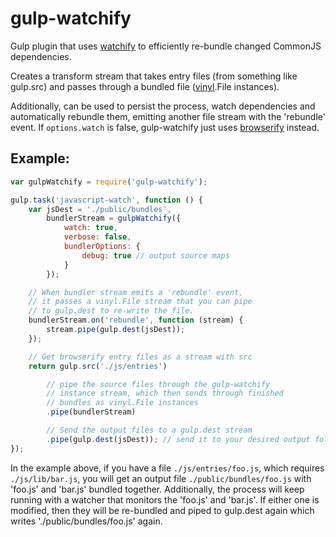 gulp-watchify
=============

Gulp plugin that uses [watchify](https://github.com/substack/watchify) to efficiently re-bundle changed CommonJS dependencies.

Creates a transform stream that takes entry files (from something like gulp.src) and passes through a bundled file ([vinyl](https://github.com/wearefractal/vinyl).File instances).

Additionally, can be used to persist the process, watch dependencies and automatically rebundle them, emitting another file stream with the 'rebundle' event. If ```options.watch``` is false, gulp-watchify just uses [browserify](https://github.com/substack/node-browserify) instead.

Example:
--------

```javascript
var gulpWatchify = require('gulp-watchify');

gulp.task('javascript-watch', function () {
    var jsDest = './public/bundles',
        bundlerStream = gulpWatchify({
            watch: true,
            verbose: false,
            bundlerOptions: {
                debug: true // output source maps
            }
        });

    // When bundler stream emits a 'rebundle' event,
    // it passes a vinyl.File stream that you can pipe
    // to gulp.dest to re-write the file.
    bundlerStream.on('rebundle', function (stream) {
        stream.pipe(gulp.dest(jsDest));
    });

    // Get browserify entry files as a stream with src
    return gulp.src('./js/entries')

        // pipe the source files through the gulp-watchify
        // instance stream, which then sends through finished
        // bundles as vinyl.File instances
        .pipe(bundlerStream)

        // Send the output files to a gulp.dest stream
        .pipe(gulp.dest(jsDest)); // send it to your desired output folder
});
```

In the example above, if you have a file ```./js/entries/foo.js```, which requires ```./js/lib/bar.js```, you will get an output file ```./public/bundles/foo.js``` with 'foo.js' and 'bar.js' bundled together. Additionally, the process will keep running with a watcher that monitors the 'foo.js' and 'bar.js'. If either one is modified, then they will be re-bundled and piped to gulp.dest again which writes './public/bundles/foo.js' again.

